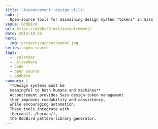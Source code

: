 ```yaml
---
title: 'Accoutrement: design utils'
sub: |
  Open-source tools for mainaining design system "tokens" in Sass
venue: OddBird
url: https://oddbird.net/accoutrement/
date: 2014-10-30
hero:
  img: projects/accoutrement.jpg
series: open source
tags:
  - _calendar
  - _elsewhere
  - code
  - open source
  - oddbird
summary: |
  **Design systems must be
  meaningful to both humans and machines**
  Accoutrement provides Sass design-token management
  that improves readability and consistency,
  while encouraging automation.
  These tools integrate with
  [Herman](../herman/),
  the OddBird pattern-library generator.
---
```

